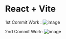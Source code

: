 # React + Vite
1st Commit Work :
![image](https://github.com/user-attachments/assets/c2fd8d34-e597-4d1c-8351-54f4d0e6dd30)

2nd Commit Work:
![image](https://github.com/user-attachments/assets/9787a7a6-661d-4e36-babb-a1eb144bb2c7)


